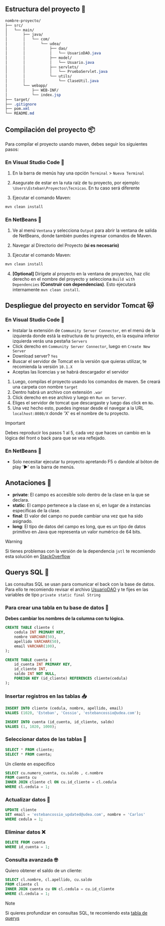 ## **Estructura del proyecto** 📁
```css
nombre-proyecto/
├── src/
│   └── main/
│       ├── java/
│       │   └── com/
│       │       └── udea/
│       │           ├── dao/
│       │           │   └── UsuarioDAO.java
│       │           ├── model/
│       │           │   └── Usuario.java
│       │           ├── servlets/
│       │           │   └── PruebaServlet.java
│       │           └── utils/
│       │               └── ClaseUtil.java
│       └── webapp/
│           ├── WEB-INF/
│           └── index.jsp
├── target/
├── .gitignore
├── pom.xml
└── README.md
```

## **Compilación del proyecto** 📦
Para compilar el proyecto usando maven, debes seguir los siguientes pasos:

### **En Visual Studio Code** 🔹
1. En la barra de menús hay una opción `Terminal` > `Nueva Terminal`

2. Asegurate de estar en la ruta raíz de tu proyecto, por ejemplo: 
`\Users\Esteban\Proyectos\Tecnicas`. En tu caso será diferente
3. Ejecutar el comando Maven:

```powershell
mvn clean install
```

### **En NetBeans** 🧊
1. Ve al menú `Ventana` y selecciona `Output` para abrir la ventana de salida de NetBeans, donde también puedes ingresar comandos de Maven.

2. Navegar al Directorio del Proyecto **(si es necesario)**

3. Ejecutar el comando Maven:

```powershell
mvn clean install
```

4. **[Optional]** Dirígete al proyecto en la ventana de proyectos, haz clic derecho en el nombre del proyecto y selecciona `Build with Dependencies` **(Construir con dependencias)**. Esto ejecutará internamente `mvn clean install`.

## **Despliegue del proyecto en servidor Tomcat** 🐱

### **En Visual Studio Code** 🔹
- Instalar la extensión de `Community Server Connector`, en el menú de la izquierda donde está la estructura de tu proyecto, en la esquina inferior izquierda verás una pestaña `Servers`
- Click derecho en `Community Server Connector`, luego en `Create New Server`
- Download server? `Yes`
- Buscar el servidor de Tomcat en la versión que quieras utilizar, te recomienda la versión `10.1.X`
- Aceptas las licencias y se habrá descargador el servidor
1. Luego, compilas el proyecto usando los comandos de maven. Se creará una carpeta con nombre `target`
2. Dentro habrá un archivo con extensión `.war`
3. Click derecho en ese archivo y luego en `Run on Server`.
4. Eliges el servidor de tomcat que descargaste y luego das click en `No`.
5. Una vez hecho esto, puedes ingresar desde el navegar a la URL `localhost:8080/X` donde 'X' es el nombre de tu proyecto.

> [!IMPORTANT]
> Debes reproducir los pasos 1 al 5, cada vez que haces un cambio en la lógica del front o back para que se vea reflejado.

### **En NetBeans** 🧊
- Solo necesitar ejecutar tu proyecto apretando F5 o dandole al bóton de play '▶️'  en la barra de menús. 

## **Anotaciones** 📄

- **private**: El campo es accesible solo dentro de la clase en la que se declara.
- **static**: El campo pertenece a la clase en sí, en lugar de a instancias específicas de la clase.
- **final**: El valor del campo no puede cambiar una vez que ha sido asignado.
- **long**: El tipo de datos del campo es long, que es un tipo de datos primitivo en Java que representa un valor numérico de 64 bits.

> [!WARNING]
> Si tienes problemas con la versión de la dependencia `jstl` te recomiendo esta solución en [StackOverflow](https://stackoverflow.com/questions/4928271) 

## **Querys SQL** 📜
Las consultas SQL se usan para comunicar el back con la base de datos. Para ello te recomiendo revisar el archivo [UsuarioDAO](/src/main/java/com/udea/dao/UsuarioDAO.java) y te fijes en las variables de tipo `private static final String`

### Para crear una tabla en tu base de datos 📄
**Debes cambiar los nombres de la columna con tu lógica.**
```sql
CREATE TABLE cliente (
    cedula INT PRIMARY KEY,
    nombre VARCHAR(50),
    apellido VARCHAR(50),
    email VARCHAR(100),
);

CREATE TABLE cuenta (
    id_cuenta INT PRIMARY KEY,
    id_cliente INT,
    saldo INT NOT NULL,
    FOREIGN KEY (id_cliente) REFERENCES cliente(cedula)
);
```

### Insertar registros en las tablas 📥
```sql
INSERT INTO cliente (cedula, nombre, apellido, email) 
VALUES (1020, 'Esteban', 'Cossio', 'estebancossio@udea.com');

INSERT INTO cuenta (id_cuenta, id_cliente, saldo) 
VALUES (1, 1020, 1000);
```

### Seleccionar datos de las tablas 🫳
```sql
SELECT * FROM cliente;
SELECT * FROM cuenta;
```

Un cliente en especifico
```sql
SELECT cu.numero_cuenta, cu.saldo , c.nombre
FROM cuenta cu
INNER JOIN cliente cl ON cu.id_cliente = cl.cedula
WHERE cl.cedula = 1;
```

### Actualizar datos 📝
```sql
UPDATE cliente 
SET email = 'estebancossio_updated@udea.com', nombre = 'Carlos' 
WHERE cedula = 1;
```

### Eliminar datos ❌
```sql
DELETE FROM cuenta
WHERE id_cuenta = 1;
```

### Consulta avanzada 🤓
Quiero obtener el saldo de un cliente:
```sql
SELECT cl.nombre, cl.apellido, cu.saldo 
FROM cliente cl
INNER JOIN cuenta cu ON cl.cedula = cu.id_cliente
WHERE cl.cedula = 1;
```

> [!NOTE]
> Si quieres profundizar en consultas SQL, te recomiendo esta [tabla de querys](https://learnsql.com/blog/sql-basics-cheat-sheet/sql-basics-cheat-sheet-a3.pdf)
